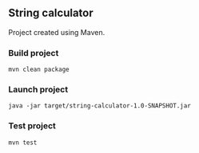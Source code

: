 ## String calculator
Project created using Maven.

### Build project
`mvn clean package`

### Launch project
`java -jar target/string-calculator-1.0-SNAPSHOT.jar`

### Test project
`mvn test`
